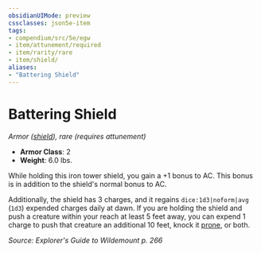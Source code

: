 ```yaml
---
obsidianUIMode: preview
cssclasses: json5e-item
tags:
- compendium/src/5e/egw
- item/attunement/required
- item/rarity/rare
- item/shield/
aliases: 
- "Battering Shield"
---
```

# Battering Shield
*Armor ([shield](2-Mechanics/CLI/items/shield.md)), rare (requires attunement)*  

- **Armor Class**: 2
- **Weight**: 6.0 lbs.

While holding this iron tower shield, you gain a +1 bonus to AC. This bonus is in addition to the shield's normal bonus to AC.

Additionally, the shield has 3 charges, and it regains `dice:1d3|noform|avg` (`1d3`) expended charges daily at dawn. If you are holding the shield and push a creature within your reach at least 5 feet away, you can expend 1 charge to push that creature an additional 10 feet, knock it [prone](2-Mechanics/CLI/rules/conditions.md#Prone), or both.

*Source: Explorer's Guide to Wildemount p. 266*
